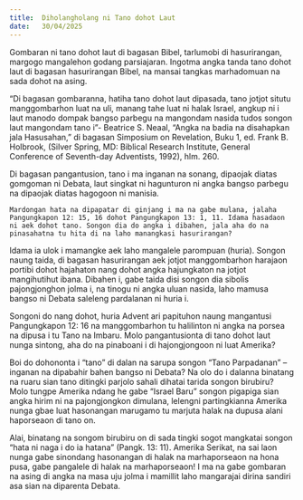 ```yaml
---
title:  Diholangholang ni Tano dohot Laut
date:   30/04/2025
---
```


Gombaran ni tano dohot laut di bagasan Bibel, tarlumobi di hasurirangan, margogo mangalehon godang parsiajaran. Ingotma angka tanda tano dohot laut di bagasan hasurirangan Bibel, na mansai tangkas marhadomuan na sada dohot na asing.

“Di bagasan gombaranna, hatiha tano dohot laut dipasada, tano jotjot situtu manggombarhon luat na uli, manang tahe luat ni halak Israel, angkup ni i laut manodo dompak bangso parbegu na mangondam nasida tudos songon laut mangondam tano i”- Beatrice S. Neaal, “Angka na badia na disahapkan jala Hasusahan,” di bagasan Simposium on Revelation, Buku 1, ed. Frank B. Holbrook, (Silver Spring, MD: Biblical Research Institute, General Conference of Seventh-day Adventists, 1992), hlm. 260.

Di bagasan pangantusion, tano i ma inganan na sonang, dipaojak diatas gomgoman ni Debata, laut singkat ni hagunturon ni angka bangso parbegu na dipaojak diatas hagogoon ni manisia.

`Mardongan hata na dipapatar di ginjang i ma na gabe mulana, jalaha Pangungkapon 12: 15, 16 dohot Pangungkapon 13: 1, 11. Idama hasadaon ni aek dohot tano. Songon dia do angka i dibahen, jala aha do na pinasahatna tu hita di na laho manangkasi hasurirangan?`

Idama ia ulok i mamangke aek laho mangalele parompuan (huria). Songon naung taida, di bagasan hasurirangan aek jotjot manggombarhon harajaon portibi dohot hajahaton nang dohot angka hajungkaton na jotjot mangihutihut ibana. Dibahen i, gabe taida disi songon dia sibolis pajongjonghon jolma i, na tinogu ni angka uluan nasida, laho mamusa bangso ni Debata saleleng pardalanan ni huria i.

Songoni do nang dohot, huria Advent ari papituhon naung mangantusi Pangungkapon 12: 16 na manggombarhon tu halilinton ni angka na porsea na dipusa i tu Tano na Imbaru. Molo pangantusionta di tano dohot laut nunga sintong, aha do na pinaboani i di hajongjongoon ni luat Amerika?

Boi do dohononta i “tano” di dalan na sarupa songon “Tano Parpadanan” – inganan na dipabahir bahen bangso ni Debata? Na olo do i dalanna binatang na ruaru sian tano ditingki parjolo sahali dihatai tarida songon birubiru? Molo tungpe Amerika ndang he gabe “Israel Baru” songon pigapiga sian angka hirim ni na pajongjongkon dimulana, lelengni partingkianna Amerika nunga gbae luat hasonangan marugamo tu marjuta halak na dupusa alani haporseaon di tano on.

Alai, binatang na songom birubiru on di sada tingki sogot mangkatai songon “hata ni naga i do ia hatana” (Pangk. 13: 11). Amerika Serikat, na sai laon nunga gabe sinondang hasonangan di halak na marhaporseaon na hona pusa, gabe pangalele di halak na marhaporseaon! I ma na gabe gombaran na asing di angka na masa uju jolma i mamillit laho mangarajai dirina sandiri asa sian na diparenta Debata.
